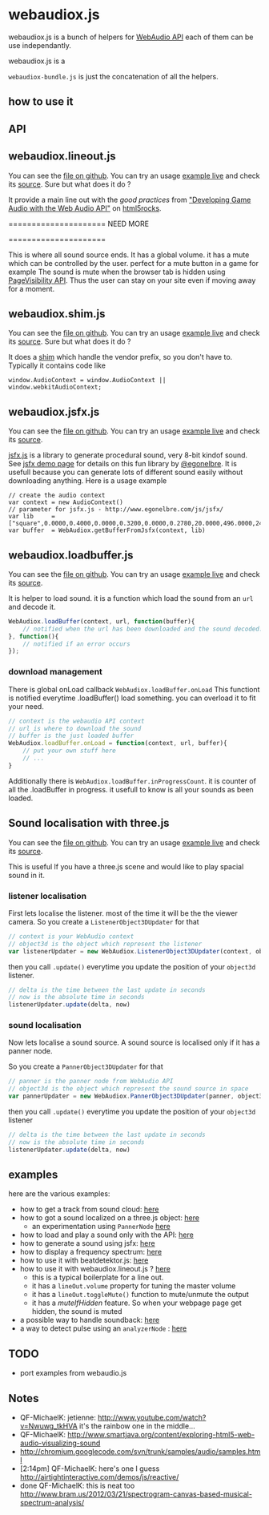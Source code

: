 webaudiox.js
============
webaudiox.js is a bunch of helpers for 
[WebAudio API](https://dvcs.w3.org/hg/audio/raw-file/tip/webaudio/specification.html)
each of them can be use independantly.



webaudiox.js is a

```webaudiox-bundle.js``` is just the concatenation of all the helpers.


## how to use it 

## API 

## webaudiox.lineout.js

You can see the
[file on github](https://github.com/jeromeetienne/webaudiox/blob/master/lib/webaudiox.lineout.js).
You can try an usage 
[example live](https://jeromeetienne.github.io/webaudiox/examples/lineout.html)
and check its 
[source](https://github.com/jeromeetienne/webaudiox/blob/master/examples/lineout.html).
Sure but what does it do ?

It provide a main line out with the *good practices*
from 
["Developing Game Audio with the Web Audio API"](http://www.html5rocks.com/en/tutorials/webaudio/games/)
on 
[html5rocks](http://www.html5rocks.com/).

=====================
NEED MORE

=====================

This is where all sound source ends.
It has a global volume.
it has a mute which can be controlled by the user. perfect for a mute button in a game for example
The sound is mute when the browser tab is hidden using 
[PageVisibility API](http://www.w3.org/TR/page-visibility/).
Thus the user can stay on your site even if moving away for a moment.


## webaudiox.shim.js

You can see the
[file on github](https://github.com/jeromeetienne/webaudiox/blob/master/lib/webaudiox.shim.js).
You can try an usage 
[example live](https://jeromeetienne.github.io/webaudiox/examples/jsfx.html)
and check its 
[source](https://github.com/jeromeetienne/webaudiox/blob/master/examples/jsfx.html).
Sure but what does it do ?

It does a [shim](http://en.wikipedia.org/wiki/Shim_\(computing\)) which handle 
the vendor prefix, so you don't have to. Typically it contains code like 

```
window.AudioContext	= window.AudioContext || window.webkitAudioContext;
```

## webaudiox.jsfx.js

You can see the
[file on github](https://github.com/jeromeetienne/webaudiox/blob/master/lib/webaudiox.jsfx.js).
You can try an usage 
[example live](https://jeromeetienne.github.io/webaudiox/examples/jsfx.html)
and check its 
[source](https://github.com/jeromeetienne/webaudiox/blob/master/examples/jsfx.html).

[jsfx.js](https://github.com/egonelbre/jsfx) 
is a library to generate procedural sound, very 8-bit kindof sound.
See [jsfx demo page](http://www.egonelbre.com/js/jsfx/) for details on this fun library
by [@egonelbre](https://twitter.com/egonelbre/).
It is usefull because you can generate lots of different sound easily without downloading
anything.
Here is a usage example

```
// create the audio context 
var context	= new AudioContext()
// parameter for jsfx.js - http://www.egonelbre.com/js/jsfx/
var lib		= ["square",0.0000,0.4000,0.0000,0.3200,0.0000,0.2780,20.0000,496.0000,2400.0000,0.4640,0.0000,0.0000,0.0100,0.0003,0.0000,0.0000,0.0000,0.0235,0.0000,0.0000,0.0000,0.0000,1.0000,0.0000,0.0000,0.0000,0.0000]
var buffer	= WebAudiox.getBufferFromJsfx(context, lib)
```


## webaudiox.loadbuffer.js

You can see the 
[file on github](https://github.com/jeromeetienne/webaudiox/blob/master/lib/webaudiox.loadbuffer.js).
You can try an usage 
[example live](https://jeromeetienne.github.io/webaudiox/examples/lineout.html)
and check its 
[source](https://github.com/jeromeetienne/webaudiox/blob/master/examples/lineout.html).

It is helper to load sound. 
it is a function which load the sound from an ```url``` and decode it.

```javascript
WebAudiox.loadBuffer(context, url, function(buffer){
	// notified when the url has been downloaded and the sound decoded.
}, function(){
	// notified if an error occurs
});
```



### download management

There is global onLoad callback ```WebAudiox.loadBuffer.onLoad```
This functiont is notified everytime .loadBuffer() load something.
you can overload it to fit your need.

```javascript
// context is the webaudio API context
// url is where to download the sound
// buffer is the just loaded buffer
WebAudiox.loadBuffer.onLoad = function(context, url, buffer){
	// put your own stuff here	
	// ... 
}
```

Additionally there is ```WebAudiox.loadBuffer.inProgressCount```.
it is counter of all the .loadBuffer in progress. 
it usefull to know is all your sounds as been loaded.


## Sound localisation with three.js

You can see the 
[file on github](https://github.com/jeromeetienne/webaudiox/blob/master/lib/webaudiox.three.js).
You can try an usage 
[example live](https://jeromeetienne.github.io/webaudiox/examples/threejs.html)
and check its 
[source](https://github.com/jeromeetienne/webaudiox/blob/master/examples/threejs.html).

This is useful lf you have a three.js scene and would like to play spacial sound in it.

### listener localisation

First lets localise the listener. most of the time it will be the the viewer camera.
So you create a ```ListenerObject3DUpdater``` for that 

```javascript
// context is your WebAudio context
// object3d is the object which represent the listener
var listenerUpdater = new WebAudiox.ListenerObject3DUpdater(context, object3d)
```

then you call ```.update()``` everytime you update the position of your ```object3d```
listener.

```javascript
// delta is the time between the last update in seconds
// now is the absolute time in seconds
listenerUpdater.update(delta, now)
```

### sound localisation

Now lets localise a sound source.
A sound source is localised only if it has a panner node.

So you create a ```PannerObject3DUpdater``` for that 

```javascript
// panner is the panner node from WebAudio API
// object3d is the object which represent the sound source in space
var pannerUpdater = new WebAudiox.PannerObject3DUpdater(panner, object3d)
```

then you call ```.update()``` everytime you update the position of your ```object3d```
listener

```javascript
// delta is the time between the last update in seconds
// now is the absolute time in seconds
listenerUpdater.update(delta, now)
```

## examples

here are the various examples: 

* how to get a track from sound cloud: [here](http://jeromeetienne.github.io/webaudiox/examples/soundcloud-test.html)
* how to got a sound localized on a three.js object: [here](http://jeromeetienne.github.io/webaudiox/examples/threejs.html)
  * an experimentation using ```PannerNode``` [here](http://jeromeetienne.github.io/webaudiox/examples/threejs-panner.html)
* how to load and play a sound only with the API: [here](http://jeromeetienne.github.io/webaudiox/examples/raw.html)
* how to generate a sound using jsfx: [here](http://jeromeetienne.github.io/webaudiox/examples/jsfx.html)
* how to display a frequency spectrum: [here](http://jeromeetienne.github.io/webaudiox/examples/frequencyspectrum.html)
* how to use it with beatdetektor.js: [here](http://jeromeetienne.github.io/webaudiox/examples/beatdetektorjs.html)
* how to use it with webaudiox.lineout.js ? [here](http://jeromeetienne.github.io/webaudiox/examples/lineout.html)
  * this is a typical boilerplate for a line out.
  * it has a ```lineOut.volume``` property for tuning the master volume
  * it has a ```lineOut.toggleMute()``` function to mute/unmute the output
  * it has a *muteIfHidden* feature. So when your webpage page get hidden, the sound is muted
* a possible way to handle soundback: [here](http://jeromeetienne.github.io/webaudiox/examples/soundsbank.html)
* a way to detect pulse using an ```analyzerNode``` : [here](http://jeromeetienne.github.io/webaudiox/examples/analyseraverage.html)

## TODO
* port examples from webaudio.js


## Notes
* QF-MichaelK: jetienne: http://www.youtube.com/watch?v=Nwuwg_tkHVA it's the rainbow one in the middle...
* QF-MichaelK: http://www.smartjava.org/content/exploring-html5-web-audio-visualizing-sound
* http://chromium.googlecode.com/svn/trunk/samples/audio/samples.html
* [2:14pm] QF-MichaelK: here's one I guess http://airtightinteractive.com/demos/js/reactive/
* done QF-MichaelK: this is neat too http://www.bram.us/2012/03/21/spectrogram-canvas-based-musical-spectrum-analysis/
